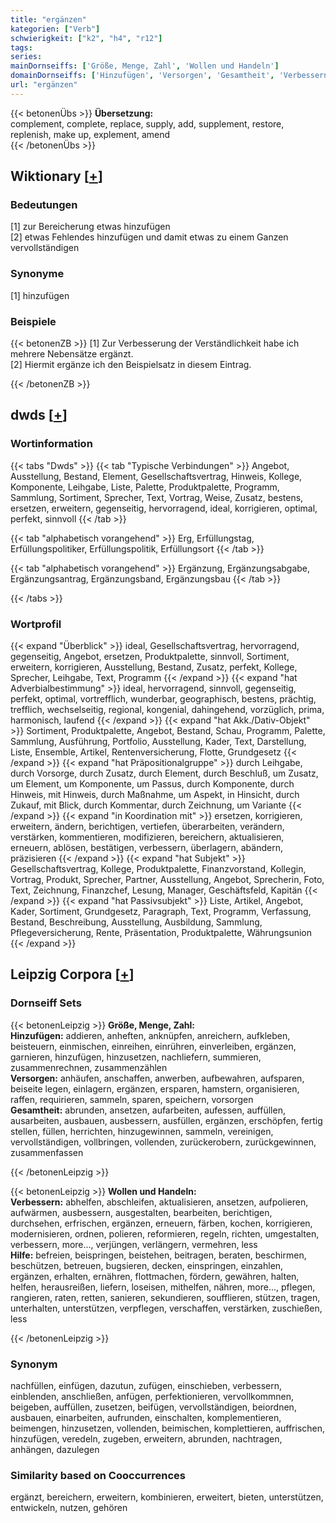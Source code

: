 ```yaml
---
title: "ergänzen"
kategorien: ["Verb"]
schwierigkeit: ["k2", "h4", "r12"]
tags:
series:
mainDornseiffs: ['Größe, Menge, Zahl', 'Wollen und Handeln']
domainDornseiffs: ['Hinzufügen', 'Versorgen', 'Gesamtheit', 'Verbessern', 'Hilfe']
url: "ergänzen"
---
```


{{< betonenÜbs >}}
**Übersetzung:**  
complement, complete, replace, supply, add, supplement, restore, replenish, make up, explement, amend  
{{< /betonenÜbs >}}

## Wiktionary [[+](https://de.wiktionary.org/wiki/ergänzen)]

### Bedeutungen
[1] zur Bereicherung etwas hinzufügen  
[2] etwas Fehlendes hinzufügen und damit etwas zu einem Ganzen vervollständigen  

### Synonyme
[1] hinzufügen  

### Beispiele
{{< betonenZB >}}
[1] Zur Verbesserung der Verständlichkeit habe ich mehrere Nebensätze ergänzt.  
[2] Hiermit ergänze ich den Beispielsatz in diesem Eintrag.  

{{< /betonenZB >}}


## dwds [[+](https://www.dwds.de/wb/ergänzen)]

### Wortinformation
{{< tabs "Dwds" >}}
{{< tab "Typische Verbindungen" >}}
Angebot, Ausstellung, Bestand, Element, Gesellschaftsvertrag, Hinweis, Kollege, Komponente, Leihgabe, Liste, Palette, Produktpalette, Programm, Sammlung, Sortiment, Sprecher, Text, Vortrag, Weise, Zusatz, bestens, ersetzen, erweitern, gegenseitig, hervorragend, ideal, korrigieren, optimal, perfekt, sinnvoll
{{< /tab >}}

{{< tab "alphabetisch vorangehend" >}}
Erg, Erfüllungstag, Erfüllungspolitiker, Erfüllungspolitik, Erfüllungsort
{{< /tab >}}

{{< tab "alphabetisch vorangehend" >}}
Ergänzung, Ergänzungsabgabe, Ergänzungsantrag, Ergänzungsband, Ergänzungsbau
{{< /tab >}}

{{< /tabs >}}

### Wortprofil
{{< expand "Überblick" >}} ideal, Gesellschaftsvertrag, hervorragend, gegenseitig, Angebot, ersetzen, Produktpalette, sinnvoll, Sortiment, erweitern, korrigieren, Ausstellung, Bestand, Zusatz, perfekt, Kollege, Sprecher, Leihgabe, Text, Programm {{< /expand >}}
{{< expand "hat Adverbialbestimmung" >}} ideal, hervorragend, sinnvoll, gegenseitig, perfekt, optimal, vortrefflich, wunderbar, geographisch, bestens, prächtig, trefflich, wechselseitig, regional, kongenial, dahingehend, vorzüglich, prima, harmonisch, laufend {{< /expand >}}
{{< expand "hat Akk./Dativ-Objekt" >}} Sortiment, Produktpalette, Angebot, Bestand, Schau, Programm, Palette, Sammlung, Ausführung, Portfolio, Ausstellung, Kader, Text, Darstellung, Liste, Ensemble, Artikel, Rentenversicherung, Flotte, Grundgesetz {{< /expand >}}
{{< expand "hat Präpositionalgruppe" >}} durch Leihgabe, durch Vorsorge, durch Zusatz, durch Element, durch Beschluß, um Zusatz, um Element, um Komponente, um Passus, durch Komponente, durch Hinweis, mit Hinweis, durch Maßnahme, um Aspekt, in Hinsicht, durch Zukauf, mit Blick, durch Kommentar, durch Zeichnung, um Variante {{< /expand >}}
{{< expand "in Koordination mit" >}} ersetzen, korrigieren, erweitern, ändern, berichtigen, vertiefen, überarbeiten, verändern, verstärken, kommentieren, modifizieren, bereichern, aktualisieren, erneuern, ablösen, bestätigen, verbessern, überlagern, abändern, präzisieren {{< /expand >}}
{{< expand "hat Subjekt" >}} Gesellschaftsvertrag, Kollege, Produktpalette, Finanzvorstand, Kollegin, Vortrag, Produkt, Sprecher, Partner, Ausstellung, Angebot, Sprecherin, Foto, Text, Zeichnung, Finanzchef, Lesung, Manager, Geschäftsfeld, Kapitän {{< /expand >}}
{{< expand "hat Passivsubjekt" >}} Liste, Artikel, Angebot, Kader, Sortiment, Grundgesetz, Paragraph, Text, Programm, Verfassung, Bestand, Beschreibung, Ausstellung, Ausbildung, Sammlung, Pflegeversicherung, Rente, Präsentation, Produktpalette, Währungsunion {{< /expand >}}

## Leipzig Corpora [[+](https://corpora.uni-leipzig.de/en/res?word=ergänzen&corpusId=deu_newscrawl-public_2018)]

### Dornseiff Sets
{{< betonenLeipzig >}}
**Größe, Menge, Zahl:**  
**Hinzufügen:** addieren, anheften, anknüpfen, anreichern, aufkleben, beisteuern, einmischen, einreihen, einrühren, einverleiben, ergänzen, garnieren, hinzufügen, hinzusetzen, nachliefern, summieren, zusammenrechnen, zusammenzählen  
**Versorgen:** anhäufen, anschaffen, anwerben, aufbewahren, aufsparen, beiseite legen, einlagern, ergänzen, ersparen, hamstern, organisieren, raffen, requirieren, sammeln, sparen, speichern, vorsorgen  
**Gesamtheit:** abrunden, ansetzen, aufarbeiten, aufessen, auffüllen, ausarbeiten, ausbauen, ausbessern, ausfüllen, ergänzen, erschöpfen, fertig stellen, füllen, herrichten, hinzugewinnen, sammeln, vereinigen, vervollständigen, vollbringen, vollenden, zurückerobern, zurückgewinnen, zusammenfassen  

{{< /betonenLeipzig >}}


{{< betonenLeipzig >}}
**Wollen und Handeln:**  
**Verbessern:** abhelfen, abschleifen, aktualisieren, ansetzen, aufpolieren, aufwärmen, ausbessern, ausgestalten, bearbeiten, berichtigen, durchsehen, erfrischen, ergänzen, erneuern, färben, kochen, korrigieren, modernisieren, ordnen, polieren, reformieren, regeln, richten, umgestalten, verbessern, more..., verjüngen, verlängern, vermehren, less  
**Hilfe:** befreien, beispringen, beistehen, beitragen, beraten, beschirmen, beschützen, betreuen, bugsieren, decken, einspringen, einzahlen, ergänzen, erhalten, ernähren, flottmachen, fördern, gewähren, halten, helfen, herausreißen, liefern, loseisen, mithelfen, nähren, more..., pflegen, rangieren, raten, retten, sanieren, sekundieren, soufflieren, stützen, tragen, unterhalten, unterstützen, verpflegen, verschaffen, verstärken, zuschießen, less  

{{< /betonenLeipzig >}}

### Synonym
nachfüllen, einfügen, dazutun, zufügen, einschieben, verbessern, einblenden, anschließen, anfügen, perfektionieren, vervollkommnen, beigeben, auffüllen, zusetzen, beifügen, vervollständigen, beiordnen, ausbauen, einarbeiten, aufrunden, einschalten, komplementieren, beimengen, hinzusetzen, vollenden, beimischen, komplettieren, auffrischen, hinzufügen, veredeln, zugeben, erweitern, abrunden, nachtragen, anhängen, dazulegen


### Similarity based on Cooccurrences
ergänzt, bereichern, erweitern, kombinieren, erweitert, bieten, unterstützen, entwickeln, nutzen, gehören

